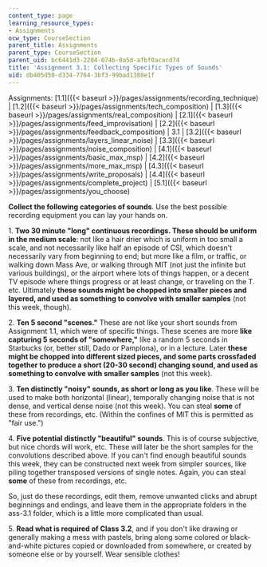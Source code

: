 ```yaml
---
content_type: page
learning_resource_types:
- Assignments
ocw_type: CourseSection
parent_title: Assignments
parent_type: CourseSection
parent_uid: bc6441d3-2204-074b-0a5d-afbf0acacd74
title: 'Assignment 3.1: Collecting Specific Types of Sounds'
uid: db405d50-d334-7764-3bf3-99bad1388e1f
---
```


  

Assignments: [1.1]({{< baseurl >}}/pages/assignments/recording_technique) | [1.2]({{< baseurl >}}/pages/assignments/tech_composition) | [1.3]({{< baseurl >}}/pages/assignments/real_composition) | [2.1]({{< baseurl >}}/pages/assignments/feed_improvisation) | [2.2]({{< baseurl >}}/pages/assignments/feedback_composition) | 3.1 | [3.2]({{< baseurl >}}/pages/assignments/layers_linear_noise) | [3.3]({{< baseurl >}}/pages/assignments/noise_composition) | [4.1]({{< baseurl >}}/pages/assignments/basic_max_msp) | [4.2]({{< baseurl >}}/pages/assignments/more_max_msp) | [4.3]({{< baseurl >}}/pages/assignments/write_proposals) | [4.4]({{< baseurl >}}/pages/assignments/complete_project) | [5.1]({{< baseurl >}}/pages/assignments/you_choose)

  

**Collect the following categories of sounds**. Use the best possible recording equipment you can lay your hands on.

1\. **Two 30 minute "long" continuous recordings. These should be uniform in the medium scale**: not like a hair drier which is uniform in too small a scale, and not necessarily like half an episode of CSI, which doesn't necessarily vary from beginning to end; but more like a film, or traffic, or walking down Mass Ave, or walking through MIT (not just the infinite but various buildings), or the airport where lots of things happen, or a decent TV episode where things progress or at least change, or traveling on the T. etc. Ultimately **these sounds might be chopped into smaller pieces and layered, and used as something to convolve with smaller samples** (not this week, though).

2\. **Ten 5 second "scenes."** These are not like your short sounds from Assignment 1.1, which were of specific things. These scenes are more **like capturing 5 seconds of "somewhere,"** like a random 5 seconds in Starbucks (or, better still, Dado or Pamplona), or in a lecture. Later **these might be chopped into different sized pieces, and some parts crossfaded together to produce a short (20-30 second) changing sound, and used as something to convolve with smaller samples** (not this week).

3\. **Ten distinctly "noisy" sounds, as short or long as you like**. These will be used to make both horizontal (linear), temporally changing noise that is not dense, and vertical dense noise (not this week). You can steal **some** of these from recordings, etc. (Within the confines of MIT this is permitted as "fair use.")

4\. **Five potential distinctly "beautiful" sounds**. This is of course subjective, but nice chords will work, etc. These will later be the short samples for the convolutions described above. If you can't find enough beautiful sounds this week, they can be constructed next week from simpler sources, like piling together transposed versions of single notes. Again, you can steal **some** of these from recordings, etc.

So, just do these recordings, edit them, remove unwanted clicks and abrupt beginnings and endings, and leave them in the appropriate folders in the ass-3.1 folder, which is a little more complicated than usual.

5\. **Read what is required of Class 3.2**, and if you don't like drawing or generally making a mess with pastels, bring along some colored or black-and-white pictures copied or downloaded from somewhere, or created by someone else or by yourself. Wear sensible clothes!